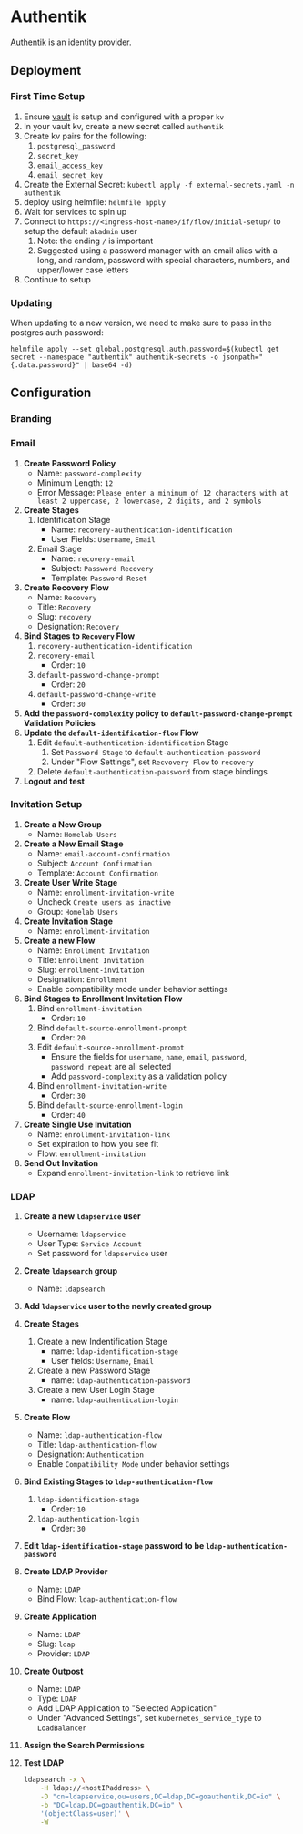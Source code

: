 # Authentik

[Authentik](https://docs.goauthentik.io/docs/) is an identity provider.

## Deployment

### First Time Setup

1. Ensure [vault](../vault/README.md) is setup and configured with a proper `kv`
2. In your vault kv, create a new secret called `authentik`
3. Create kv pairs for the following:
   1. `postgresql_password`
   2. `secret_key`
   3. `email_access_key`
   4. `email_secret_key`
4. Create the External Secret: `kubectl apply -f external-secrets.yaml -n authentik`
5. deploy using helmfile: `helmfile apply`
6. Wait for services to spin up
7. Connect to `https://<ingress-host-name>/if/flow/initial-setup/` to setup the default `akadmin` user
   1. Note: the ending `/` is important
   2. Suggested using a password manager with an email alias with a long, and random, password with special characters, numbers, and upper/lower case letters
8. Continue to setup

### Updating

When updating to a new version, we need to make sure to pass in the postgres auth password:

`helmfile apply --set global.postgresql.auth.password=$(kubectl get secret --namespace "authentik" authentik-secrets -o jsonpath="{.data.password}" | base64 -d)`

## Configuration

### Branding

### Email

1. **Create Password Policy**
    - Name: `password-complexity`
    - Minimum Length: `12`
    - Error Message: `Please enter a minimum of 12 characters with at least 2 uppercase, 2 lowercase, 2 digits, and 2 symbols`
2. **Create Stages**
   1. Identification Stage
        - Name: `recovery-authentication-identification`
        - User Fields: `Username`, `Email`
   2. Email Stage
        - Name: `recovery-email`
        - Subject: `Password Recovery`
        - Template: `Password Reset`
3. **Create Recovery Flow**
    - Name: `Recovery`
    - Title: `Recovery`
    - Slug: `recovery`
    - Designation: `Recovery`
4. **Bind Stages to `Recovery` Flow**
   1. `recovery-authentication-identification`
   2. `recovery-email`
      - Order: `10`
   3. `default-password-change-prompt`
      - Order: `20`
   4. `default-password-change-write`
      - Order: `30`
5. **Add the `password-complexity` policy to `default-password-change-prompt` Validation Policies**
6. **Update the `default-identification-flow` Flow**
   1. Edit `default-authentication-identification` Stage
      1. Set `Password Stage` to `default-authentication-password`
      2. Under "Flow Settings", set `Recvovery Flow` to `recovery`
   2. Delete `default-authentication-password` from stage bindings
7. **Logout and test**

### Invitation Setup

1. **Create a New Group**
    - Name: `Homelab Users`
2. **Create a New Email Stage**
   - Name: `email-account-confirmation`
   - Subject: `Account Confirmation`
   - Template: `Account Confirmation`
3. **Create User Write Stage**
    - Name: `enrollment-invitation-write`
    - Uncheck `Create users as inactive`
    - Group: `Homelab Users`
4. **Create Invitation Stage**
    - Name: `enrollment-invitation`
5. **Create a new Flow**
    - Name: `Enrollment Invitation`
    - Title: `Enrollment Invitation`
    - Slug: `enrollment-invitation`
    - Designation: `Enrollment`
    - Enable compatibility mode under behavior settings
6. **Bind Stages to Enrollment Invitation Flow**
   1. Bind `enrollment-invitation`
        - Order: `10`
   2. Bind `default-source-enrollment-prompt`
        - Order: `20`
   3. Edit `default-source-enrollment-prompt`
        - Ensure the fields for `username`, `name`, `email`, `password`, `password_repeat` are all selected
        - Add `password-complexity` as a validation policy
   4. Bind `enrollment-invitation-write`
        - Order: `30`
   5. Bind `default-source-enrollment-login`
        - Order: `40`
7. **Create Single Use Invitation**
    - Name: `enrollment-invitation-link`
    - Set expiration to how you see fit
    - Flow: `enrollment-invitation`
8. **Send Out Invitation**
    - Expand `enrollment-invitation-link` to retrieve link

### LDAP

1. **Create a new `ldapservice` user**
    - Username: `ldapservice`
    - User Type: `Service Account`
    - Set password for `ldapservice` user
2. **Create `ldapsearch` group**
    - Name: `ldapsearch`
3. **Add `ldapservice` user to the newly created group**
4. **Create Stages**
    1. Create a new Indentification Stage
       - name: `ldap-identification-stage`
       - User fields: `Username`, `Email`
    2. Create a new Password Stage
       - name: `ldap-authentication-password`
    3. Create a new User Login Stage
       - name: `ldap-authentication-login`
5. **Create Flow**
    - Name: `ldap-authentication-flow`
    - Title: `ldap-authentication-flow`
    - Designation: `Authentication`
    - Enable `Compatibility Mode` under behavior settings
6. **Bind Existing Stages to `ldap-authentication-flow`**
    1. `ldap-identification-stage`
        - Order: `10`
    2. `ldap-authentication-login`
        - Order: `30`
7. **Edit `ldap-identification-stage` password to be `ldap-authentication-password`**
8. **Create LDAP Provider**
    - Name: `LDAP`
    - Bind Flow: `ldap-authentication-flow`
    <!-- 3. Search Group: `ldapsearch` -->
9. **Create Application**
    - Name: `LDAP`
    - Slug: `ldap`
    - Provider: `LDAP`
10. **Create Outpost**
    - Name: `LDAP`
    - Type: `LDAP`
    - Add LDAP Application to "Selected Application"
    - Under "Advanced Settings", set `kubernetes_service_type` to `LoadBalancer`
11. **Assign the Search Permissions**
12. **Test LDAP**

    ```sh
    ldapsearch -x \
        -H ldap://<hostIPaddress> \
        -D "cn=ldapservice,ou=users,DC=ldap,DC=goauthentik,DC=io" \
        -b "DC=ldap,DC=goauthentik,DC=io" \
        '(objectClass=user)' \
        -W
    ```
